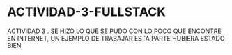 # ACTIVIDAD-3-FULLSTACK

ACTIVIDAD 3 . SE HIZO LO QUE SE PUDO CON LO POCO QUE ENCONTRE EN INTERNET, UN EJEMPLO DE TRABAJAR ESTA PARTE HUBIERA ESTADO BIEN
